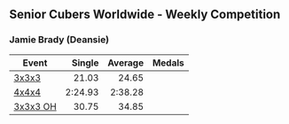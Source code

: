 ## Senior Cubers Worldwide - Weekly Competition
### Jamie Brady (Deansie)

| Event | Single | Average | Medals |
| -- | --: | --: | :-- |
| [3x3x3](jamie_brady/333.md) | 21.03 | 24.65 |  |
| [4x4x4](jamie_brady/444.md) | 2:24.93 | 2:38.28 |  |
| [3x3x3 OH](jamie_brady/333oh.md) | 30.75 | 34.85 |  |

<!-- Global site tag (gtag.js) - Google Analytics -->
<script async src="https://www.googletagmanager.com/gtag/js?id=UA-86348435-3"></script>
<script>window.dataLayer = window.dataLayer || []; function gtag() {dataLayer.push(arguments);} gtag('js', new Date()); gtag('config', 'UA-86348435-3');</script>
